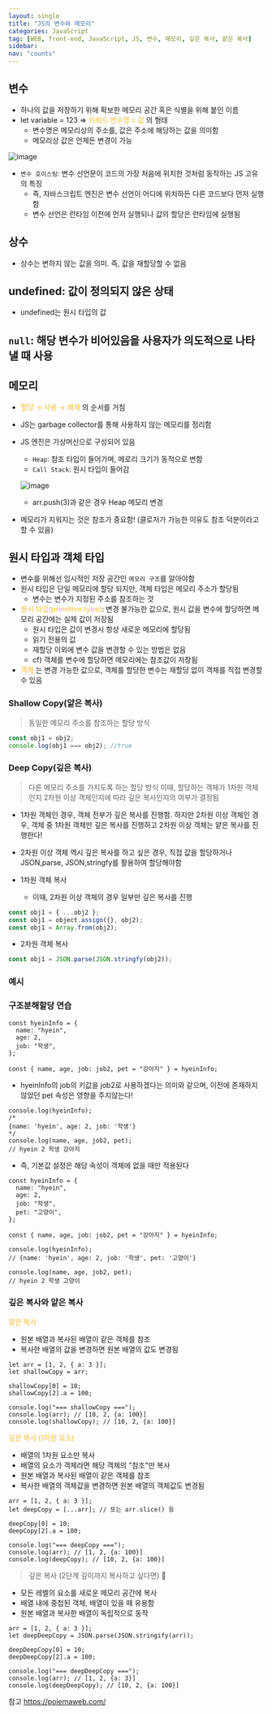 ```yaml
---
layout: single
title: "JS의 변수와 메모리"
categories: JavaScript
tag: [WEB, front-end, JavaScript, JS, 변수, 메모리, 깊은 복사, 얕은 복사]
sidebar:
nav: "counts"
---
```


## 변수

- 하나의 값을 저장하기 위해 확보한 메모리 공간 혹은 식별을 위해 붙인 이름
- let variable = 123 ⇒ <span style="color:#f8d374; font-weight: bold;">키워드 변수명 = 값</span> 의 형태
  - 변수명은 메모리상의 주소를, 값은 주소에 해당하는 값을 의미함
  - 메모리상 값은 언제든 변경이 가능

![image](https://github.com/user-attachments/assets/111110a2-4976-4139-adac-12568fdee011)

- `변수 호이스팅`: 변수 선언문이 코드의 가장 처음에 위치한 것처럼 동작하는 JS 고유의 특징
  - 즉, 자바스크립트 엔진은 변수 선언이 어디에 위치하든 다른 코드보다 먼저 실행함
  - 변수 선언은 런타임 이전에 먼저 실행되나 값의 할당은 런타임에 실행됨

## 상수

- 상수는 변하지 않는 값을 의미. 즉, 값을 재할당할 수 없음

## undefined: 값이 정의되지 않은 상태

- undefined는 원시 타입의 값

## `null`: 해당 변수가 비어있음을 사용자가 의도적으로 나타낼 때 사용

## 메모리

- <span style="color:#f8d374; font-weight: bold;">할당 → 사용 → 해제</span> 의 순서를 거침
- JS는 garbage collector를 통해 사용하지 않는 메모리를 정리함
- JS 엔진은 가상머신으로 구성되어 있음

  - `Heap`: 참조 타입이 들어가며, 메로리 크기가 동적으로 변함
  - `Call Stack`: 원시 타입이 들어감

  ![image](https://github.com/user-attachments/assets/a8d4415b-a344-46a1-9557-9b1d6613cd19)

  - arr.push(3)과 같은 경우 Heap 메모리 변경

- 메모리가 지워지는 것은 참조가 중요함! (클로저가 가능한 이유도 참조 덕분이라고 할 수 있음)

## 원시 타입과 객체 타입

- 변수를 위해선 임시적인 저장 공간인 `메모리 구조`를 알아야함
- 원시 타입은 단일 메모리에 할당 되지만, 객체 타입은 메모리 주소가 할당됨
  - 변수는 변수가 지정된 주소를 참조하는 것
- <span style="color:#f8d374; font-weight: bold;">원시 타입(primitive type)</span>: 변경 불가능한 값으로, 원시 값을 변수에 할당하면 메모리 공간에는 실제 값이 저장됨
  - 원시 타입은 값이 변경시 항상 새로운 메모리에 할당됨
  - 읽기 전용의 값
  - 재할당 이외에 변수 값을 변경할 수 있는 방법은 없음
  - cf) 객체를 변수에 할당하면 메모리에는 참조값이 저장됨
- <span style="color:#f8d374; font-weight: bold;">객체</span> 는 변경 가능한 값으로, 객체를 할당한 변수는 재할당 없이 객체를 직접 변경할 수 있음

### Shallow Copy(얕은 복사)

> 동일한 메모리 주소를 참조하는 할당 방식

```jsx
const obj1 = obj2;
console.log(obj1 === obj2); //true
```

### Deep Copy(깊은 복사)

> 다른 메모리 주소를 가지도록 하는 할당 방식
> 이때, 할당하는 객체가 1차원 객체인지 2차원 이상 객체인지에 따라 깊은 복사인지의 여부가 결정됨

- 1차원 객체인 경우, 객체 전부가 깊은 복사를 진행함. 하지만 2차원 이상 객체인 경우, 객체 중 1차원 객체만 깊은 복사를 진행하고 2차원 이상 객체는 얕은 복사를 진행한다!

- 2차원 이상 객체 역시 깊은 복사를 하고 싶은 경우, 직접 값을 할당하거나 JSON,parse, JSON,stringfy를 활용하여 할당해야함

- 1차원 객체 복사
  - 이때, 2차원 이상 객체의 경우 일부만 깊은 복사를 진행

```jsx
const obj1 = { ...obj2 };
const obj1 = object.assign({}, obj2);
const obj1 = Array.from(obj2);
```

- 2차원 객체 복사

```jsx
const obj1 = JSON.parse(JSON.stringfy(obj2));
```

### 예시

### 구조분해할당 연습

```tsx
const hyeinInfo = {
  name: "hyein",
  age: 2,
  job: "학생",
};

const { name, age, job: job2, pet = "강아지" } = hyeinInfo;
```

- hyeinInfo의 job의 키값을 job2로 사용하겠다는 의미와 같으며, 이전에 존재하지 않았던 pet 속성은 영향을 주지않는다!

```tsx
console.log(hyeinInfo);
/*
{name: 'hyein', age: 2, job: '학생'}
*/
console.log(name, age, job2, pet);
// hyein 2 학생 강아지
```

- 즉, 기본값 설정은 해당 속성이 객체에 없을 때만 적용된다

```tsx
const hyeinInfo = {
  name: "hyein",
  age: 2,
  job: "학생",
  pet: "고양이",
};

const { name, age, job: job2, pet = "강아지" } = hyeinInfo;

console.log(hyeinInfo);
// {name: 'hyein', age: 2, job: '학생', pet: '고양이'}

console.log(name, age, job2, pet);
// hyein 2 학생 고양이
```

### 깊은 복사와 얕은 복사

<span style="color:#f8d374; font-weight: bold;">얕은 복사</span>

- 원본 배열과 복사된 배열이 같은 객체를 참조
- 복사한 배열의 값을 변경하면 원본 배열의 값도 변경됨

```tsx
let arr = [1, 2, { a: 3 }];
let shallowCopy = arr;

shallowCopy[0] = 10;
shallowCopy[2].a = 100;

console.log("=== shallowCopy ===");
console.log(arr); // [10, 2, {a: 100}]
console.log(shallowCopy); // [10, 2, {a: 100}]
```

<span style="color:#f8d374; font-weight: bold;">깊은 복사 (1차원 요소)</span>

- 배열의 1차원 요소만 복사
- 배열의 요소가 객체라면 해당 객체의 "참조"만 복사
- 원본 배열과 복사된 배열이 같은 객체를 참조
- 복사한 배열의 객체값을 변경하면 원본 배열의 객체값도 변경됨

```tsx
arr = [1, 2, { a: 3 }];
let deepCopy = [...arr]; // 또는 arr.slice() 등

deepCopy[0] = 10;
deepCopy[2].a = 100;

console.log("=== deepCopy ===");
console.log(arr); // [1, 2, {a: 100}]
console.log(deepCopy); // [10, 2, {a: 100}]
```

> 깊은 복사 (2단계 깊이까지 복사하고 싶다면) 🤔

- 모든 레벨의 요소를 새로운 메모리 공간에 복사
- 배열 내에 중첩된 객체, 배열이 있을 때 유용함
- 원본 배열과 복사한 배열이 독립적으로 동작

```tsx
arr = [1, 2, { a: 3 }];
let deepDeepCopy = JSON.parse(JSON.stringify(arr));

deepDeepCopy[0] = 10;
deepDeepCopy[2].a = 100;

console.log("=== deepDeepCopy ===");
console.log(arr); // [1, 2, {a: 3}]
console.log(deepDeepCopy); // [10, 2, {a: 100}]
```

참고
https://poiemaweb.com/
